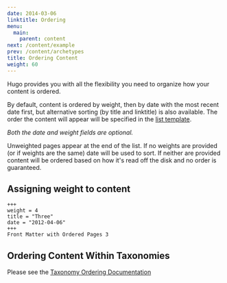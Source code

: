```yaml
---
date: 2014-03-06
linktitle: Ordering
menu:
  main:
    parent: content
next: /content/example
prev: /content/archetypes
title: Ordering Content
weight: 60
---
```


Hugo provides you with all the flexibility you need to organize how your content is ordered.

By default, content is ordered by weight, then by date with the most
recent date first, but alternative sorting (by title and linktitle) is
also available. The order the content will appear will be specified in
the [list template](/templates/list).

_Both the date and weight fields are optional._

Unweighted pages appear at the end of the list. If no weights are provided (or
if weights are the same) date will be used to sort. If neither are provided
content will be ordered based on how it's read off the disk and no order is
guaranteed.

## Assigning weight to content

    +++
    weight = 4
    title = "Three"
    date = "2012-04-06"
    +++
    Front Matter with Ordered Pages 3


## Ordering Content Within Taxonomies

Please see the [Taxonomy Ordering Documentation](/taxonomies/ordering/)
